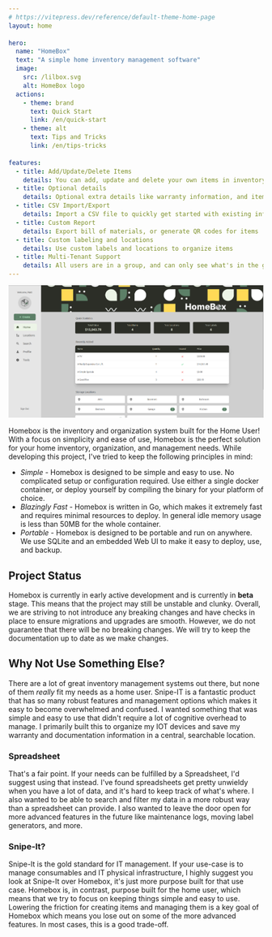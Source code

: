 ```yaml
---
# https://vitepress.dev/reference/default-theme-home-page
layout: home

hero:
  name: "HomeBox"
  text: "A simple home inventory management software"
  image:
    src: /lilbox.svg
    alt: HomeBox logo
  actions:
    - theme: brand
      text: Quick Start
      link: /en/quick-start
    - theme: alt
      text: Tips and Tricks
      link: /en/tips-tricks

features:
  - title: Add/Update/Delete Items
    details: You can add, update and delete your own items in inventory simply
  - title: Optional details
    details: Optional extra details like warranty information, and item identifications
  - title: CSV Import/Export
    details: Import a CSV file to quickly get started with existing information, or export to save information
  - title: Custom Report
    details: Export bill of materials, or generate QR codes for items
  - title: Custom labeling and locations
    details: Use custom labels and locations to organize items
  - title: Multi-Tenant Support
    details: All users are in a group, and can only see what's in the group. Invite family memebers or share an instance with friends.
---
```


![HomeBox Home Screen Screenshot](images/home-screen.png)

Homebox is the inventory and organization system built for the Home User! With a focus on simplicity and ease of use, Homebox is the perfect solution for your home inventory, organization, and management needs. While developing this project, I've tried to keep the following principles in mind:

- _Simple_ - Homebox is designed to be simple and easy to use. No complicated setup or configuration required. Use either a single docker container, or deploy yourself by compiling the binary for your platform of choice.
- _Blazingly Fast_ - Homebox is written in Go, which makes it extremely fast and requires minimal resources to deploy. In general idle memory usage is less than 50MB for the whole container.
- _Portable_ - Homebox is designed to be portable and run on anywhere. We use SQLite and an embedded Web UI to make it easy to deploy, use, and backup.

## Project Status

Homebox is currently in early active development and is currently in **beta** stage. This means that the project may still be unstable and clunky. Overall, we are striving to not introduce any breaking changes and have checks in place to ensure migrations and upgrades are smooth. However, we do not guarantee that there will be no breaking changes. We will try to keep the documentation up to date as we make changes.


## Why Not Use Something Else?

There are a lot of great inventory management systems out there, but none of them _really_ fit my needs as a home user. Snipe-IT is a fantastic product that has so many robust features and management options which makes it easy to become overwhelmed and confused. I wanted something that was simple and easy to use that didn't require a lot of cognitive overhead to manage. I primarily built this to organize my IOT devices and save my warranty and documentation information in a central, searchable location.

### Spreadsheet

That's a fair point. If your needs can be fulfilled by a Spreadsheet, I'd suggest using that instead. I've found spreadsheets get pretty unwieldy when you have a lot of data, and it's hard to keep track of what's where. I also wanted to be able to search and filter my data in a more robust way than a spreadsheet can provide. I also wanted to leave the door open for more advanced features in the future like maintenance logs, moving label generators, and more.

### Snipe-It?

Snipe-It is the gold standard for IT management. If your use-case is to manage consumables and IT physical infrastructure, I highly suggest you look at Snipe-It over Homebox, it's just more purpose built for that use case. Homebox is, in contrast, purpose built for the home user, which means that we try to focus on keeping things simple and easy to use. Lowering the friction for creating items and managing them is a key goal of Homebox which means you lose out on some of the more advanced features. In most cases, this is a good trade-off.
